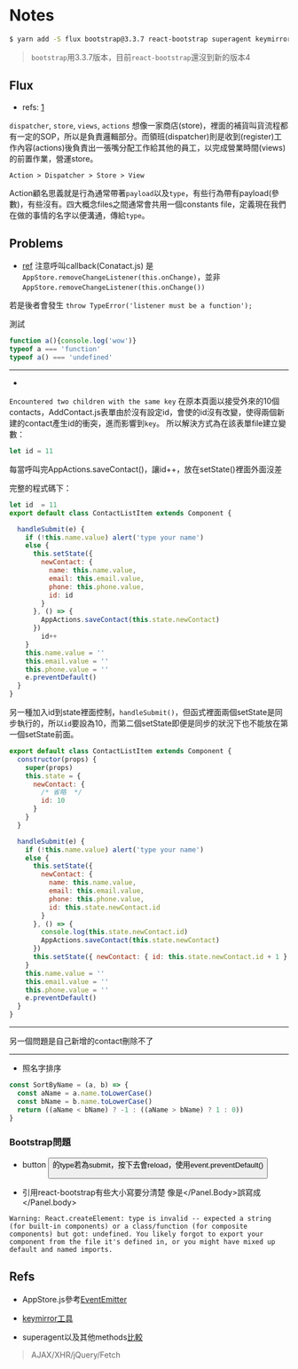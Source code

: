 # Notes

```bash
$ yarn add -S flux bootstrap@3.3.7 react-bootstrap superagent keymirror
```
> `bootstrap`用3.3.7版本，目前`react-bootstrap`還沒到新的版本4

## Flux
* refs: [1](http://andyyou.logdown.com/posts/241839-flux-notes)

`dispatcher`, `store`, `views`, `actions`
想像一家商店(store)，裡面的補貨叫貨流程都有一定的SOP，所以是負責邏輯部分。而領班(dispatcher)則是收到(register)工作內容(actions)後負責出一張嘴分配工作給其他的員工，以完成營業時間(views)的前置作業，營運store。


```
Action > Dispatcher > Store > View
```

Action顧名思義就是行為通常帶著`payload`以及`type`，有些行為帶有payload(參數)，有些沒有。四大概念files之間通常會共用一個constants file，定義現在我們在做的事情的名字以便溝通，傳給`type`。


## Problems

* [ref](https://stackoverflow.com/questions/5999998/how-can-i-check-if-a-javascript-variable-is-function-type)
注意呼叫callback(Conatact.js)
是`AppStore.removeChangeListener(this.onChange)`，並非`AppStore.removeChangeListener(this.onChange())`

若是後者會發生
```throw TypeError('listener must be a function');```

測試
```js
function a(){console.log('wow')}
typeof a === 'function'
typeof a() === 'undefined'
```
---

*

```Encountered two children with the same key```
在原本頁面以接受外來的10個contacts，AddContact.js表單由於沒有設定id，會使的id沒有改變，使得兩個新建的contact產生id的衝突，進而影響到`key`。
所以解決方式為在該表單file建立變數：
```js 
let id = 11
```

每當呼叫完AppActions.saveContact()，讓id++，放在setState()裡面外面沒差

完整的程式碼下：
```js
let id  = 11
export default class ContactListItem extends Component {

  handleSubmit(e) {
    if (!this.name.value) alert('type your name')
    else {
      this.setState({
        newContact: {
          name: this.name.value,
          email: this.email.value,
          phone: this.phone.value,
          id: id
        }
      }, () => {
        AppActions.saveContact(this.state.newContact)
      })
        id++
    }
    this.name.value = ''
    this.email.value = ''
    this.phone.value = ''
    e.preventDefault()
  }
}
```

另一種加入id到state裡面控制，`handleSubmit()`，但函式裡面兩個setState是同步執行的，所以`id`要設為10，而第二個setState即便是同步的狀況下也不能放在第一個setState前面。


```js
export default class ContactListItem extends Component {
  constructor(props) {
    super(props)
    this.state = {
      newContact: {
        /* 省略  */
        id: 10
      }
    }
  }

  handleSubmit(e) {
    if (!this.name.value) alert('type your name')
    else {
      this.setState({
        newContact: {
          name: this.name.value,
          email: this.email.value,
          phone: this.phone.value,
          id: this.state.newContact.id
        }
      }, () => {
        console.log(this.state.newContact.id)
        AppActions.saveContact(this.state.newContact)
      })
      this.setState({ newContact: { id: this.state.newContact.id + 1 } })
    }
    this.name.value = ''
    this.email.value = ''
    this.phone.value = ''
    e.preventDefault()
  }
}
```

---
另一個問題是自己新增的contact刪除不了

---
* 照名字排序
```js
const SortByName = (a, b) => {
  const aName = a.name.toLowerCase()
  const bName = b.name.toLowerCase()
  return ((aName < bName) ? -1 : ((aName > bName) ? 1 : 0))
}
```

### Bootstrap問題

* button
<button>的type若為submit，按下去會reload，使用event.preventDefault()

* 引用react-bootstrap有些大小寫要分清楚
像是</Panel.Body>誤寫成</Panel.body>

```
Warning: React.createElement: type is invalid -- expected a string (for built-in components) or a class/function (for composite components) but got: undefined. You likely forgot to export your component from the file it's defined in, or you might have mixed up default and named imports.
```



## Refs

* AppStore.js參考[EventEmitter](https://ithelp.ithome.com.tw/articles/10185646)

* [keymirror工具](https://github.com/STRML/keyMirror)

* superagent以及其他methods[比較](https://eyesofkids.gitbooks.io/javascript-start-from-es6/content/part4/ajax_fetch.html)

> AJAX/XHR/jQuery/Fetch